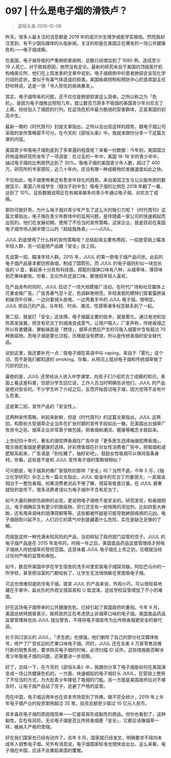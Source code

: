 #  097 | 什么是电子烟的滑铁卢？
> 邵恒头条
2019-10-08

昨天，很多人最关注的消息都是 2019 年的诺贝尔生理学或医学奖揭晓。然而我却注意到，有不少国际媒体的头版新闻，关注的却是在美国正在爆发的一场公共健康危机——电子烟成瘾。

在美国，电子烟导致的严重肺损害病例，总数已经增加到了 1080 例，造成至少 19 人死亡。对于致病原因，依然没有定论。最新的研究来自于美国的顶级医疗机构梅奥诊所，他们在上周发表的文章中说到，电子烟病例中的患者肺部会呈现化学灼烧的症状，类似于有毒气体造成的损害。美国疾病控制和预防中心的首席副主任舒哈特说，这是一场「令人担忧的疾病暴发」。

其实，电子烟带来的问题，还不仅仅是肺部损害这么简单。之所以称之为「危机」，是因为电子烟推出短短几年，就让数百万原本不吸烟的美国青少年对尼古丁上瘾，纷纷加入了烟民的行列。在这场危机中最为脆弱的受害群体，正是美国的初高中生。

最新一期的《时代周刊》封面文章指出，之所以会出现这样的趋势，跟电子烟公司采取的宣传策略密不可分。在今天的《邵恒头条》中，我就来跟你分享一下这篇文章的内容。

美国青少年吸电子烟到底到了多普遍的程度呢？来看一份数据：今年初，美国国立药物滥用研究所发布了一项调查：在过去的一年中，美国 16-18 岁的青少年中，抽过电子烟的比例居然达到了 30%。吸电子烟的美国青少年人数，超过了 400 万。研究所的专家感叹，近几十年内，还没有哪一种成瘾物的发展速度如此之快。

不仅如此，电子烟使用者还有愈发年轻化的趋势。来自美国卫生与公众服务部的数据显示，美国八年级学生（相当于初中生）吸电子烟的比例在 2018 年翻了一番，达到了 10%。这些数据说明正在有越来越多的青少年通过电子烟，对尼古丁成瘾。

那你可能好奇，为什么电子烟对青少年产生了这么大的吸引力呢？《时代周刊》这篇文章指出，电子烟在青少年群体中的滥用问题，是伴随着一家公司的快速崛起而出现的。他们在发展初期，使用了不恰当的宣传策略。这家企业，就是目前在美国电子烟市场占据半壁江山的「超级独角兽」——JUUL。

JUUL 到底使用了什么样的宣传策略呢？总结起来主要有两招，一招是营销上瞄准年轻人群，另一招是把产品跟「安全」挂上钩。

先说第一招，瞄准年轻人群。2015 年，JUUL 的第一款电子烟产品问世。此前的电子烟产品基本都仿照香烟，制成了圆筒形。而 JUUL 的电子烟则形似一块加长版的 U 盘，看起来十分具有科技感。搭配的烟弹口味有八种，从烟草味、薄荷味到芒果味都有。你看，无论外形还是口味，都很招年轻人喜欢。

在产品发布的同时，JUUL 启动了一场大规模推广活动，在时代广场和社交媒体上花重金做广告。广告青春气息十足，色调鲜艳明亮，年轻美貌的模特们穿着露脐装和破洞牛仔裤，一边对着镜头放电，一边秀着手中的 JUUL 电子烟。很明显，JUUL 把自己的产品，与年轻、时尚、潮流、性感等诸多标签联系到了一起。

第二招，就是打「安全」这张牌。电子烟最主要的技术，就是雾化。通过电池和加热蒸发装置，把含有尼古丁的烟液变成蒸气，让用户吸入。厂家声称，传统香烟之所以有害健康，罪魁祸首是「燃烧」，烟草点燃后产生的可吸入烟雾中含有超过 70 种致癌物。而电子烟是雾化过程，压根就没有燃烧，所以是传统香烟的安全替代品。

说到这里，我还要补充一点：吸电子烟在英语中叫 vaping，来自于「雾化」这个词，而不是我们都知道的 smoking。你看，从用词上就对电子烟和传统烟草做了巧妙的区分。

最绝的是，JUUL 还曾经派人进入中学课堂，向孩子们介绍尼古丁成瘾的知识。表面上看这是科普，但部分学生回忆说，工作人员当时明确告诉他们，JUUL 的产品是绝对安全的。不少学生听了介绍之后，反而开始尝试电子烟，因为觉得不会有什么危害。

这是第二招，宣传产品的「安全性」。

这两种宣传策略，听起来新鲜，但是《时代周刊》的这篇文章指出，JUUL 这两招，和那些大型烟草企业当年在扩张时期的宣传手段如出一辙。在美国出台烟草广告禁令之前，烟草企业非常善于做包装，把香烟和潮流、健康等概念关联起来。

上世纪四十年代，著名的骆驼牌香烟在广告中说「更多医生选择抽骆驼牌香烟」，暗示骆驼香烟是更健康的选择。好彩牌香烟在针对女性消费者广告中，把吸烟和减肥联系起来，广告语是「别吃糖了，抽好彩吧」，鼓励女性吸烟可以保持苗条身材。你看，这些是不是和 JUUL 宣传电子烟的策略很相似？

可问题是，电子烟真的像厂家鼓吹的那样「安全」吗？当然不是。今年 5 月，《独立化学研究》杂志上有一篇论文指出，JUUL 烟油中的尼古丁剂量很大，一盒烟油相当于一整包香烟。如果消费者对此不够了解，很容易吸食过量。在 JUUL 避重就轻的宣传下，很多消费者误以为电子烟中不含有尼古丁。

如今大量的肺损伤病例的出现，更说明电子烟绝不是安全的。研究发现，和香烟相比，电子烟确实含有更少的致癌物，但它还含有一些特殊的添加剂，比如四氢大麻酚，还有用来调味的胡薄荷酮等等，这些都被怀疑是可能导致肺部疾病的元凶。电子烟刚刚兴起不久，人们对它的蒸气中到底藏着什么危险，实在是缺乏足够的了解。

而就是这样一种充满未知风险的产品，当初却钻了政府部门监管的空子。JUUL 的电子烟产品是在 2015 年发布的，时隔一年之后，美国食品药品监督管理局才把电子烟纳入传统烟草的管控范围。这意味着 JUUL 电子烟在上市之初，压根就没经过任何严格的监管和审批。

如今，数百所美国中学在学生宿舍的洗手间里安装电子烟探测器，阿拉巴马州的一所学校，甚至把浴室的门都给拆了，让学生无法悄悄躲在里面吸电子烟。

可这也很难彻底防住电子烟。就拿 JUUL 的产品来说，外观小巧，可以很轻易地藏在手掌中，扁长形的外观又很容易和 U 盘混淆，这给学校监管增加了不小的难度。

好在这场电子烟带来的公共健康危机，已经引起了美国政府的重视。今年 9 月，美国总统特朗普表示，联邦政府正在考虑禁止非烟草口味的电子烟。美国食品药品监督管理局也向 JUUL 提出警告，不得将电子烟宣传为比传统香烟更安全的替代品。

处于风口浪尖的 JUUL，「求生欲」也很强。他们删除了自己的部分社交媒体账号，停产了广受欢迎的芒果口味电子烟。同时，JUUL 还在全美 4 万家零售店推行新的销售系统，要求购买电子烟的时候，必须扫描 ID 证件。这些措施能否解决青少年吸电子烟的问题，还需要进一步观察。

好了，总结一下，在今天的《邵恒头条》中，我跟你分享了电子烟是如何在美国演变成一场公共健康危机的。一方面，快速崛起的电子烟巨头 JUUL，在营销上使用了不恰当的方式，为大批青少年降低了吸烟的门槛。另一方面是美国政府应对不够及时，让电子烟产品钻了空子，逃避了严格的监管。

而在中国，电子烟近两年也在资本市场受到了热捧。据不完全统计，2019 年上半年电子烟产业的投资案例超过 35 笔，投资总额至少超过 10 亿元人民币。

资本喜欢电子烟的原因很简单——它是容易形成黏性的商品。但你也看到了，这种黏性，实在有风险。无论电子烟是否比传统香烟更「安全」，它都应该像烟草一样，被纳入严格的管理。

好在我们国家也已经有动作了，去年 8 月，国家就已经发文，明确要求不得向未成年人销售电子烟。另外有消息说，电子烟国家标准也很快会出台。这么来看，电子烟在中国，应该不会重蹈美国的覆辙。

